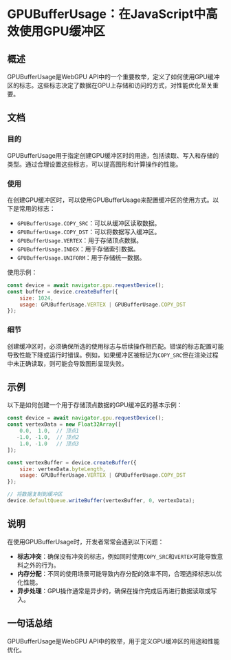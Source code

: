 <!--
Meta Description: # GPUBufferUsage：在JavaScript中高效使用GPU缓冲区 ## 概述 GPUBufferUsage是WebGPU API中的一个重要枚举，定义了如何使用GPU缓冲区的标志。这些标志决定了数据在GPU上存储和访问的方式，对性能优化至关重要。 ## 文档 ### 目的 GPUBuf...
Meta Keywords: gpubufferusage, const, device, vertex, copy_src
-->

# GPUBufferUsage：在JavaScript中高效使用GPU缓冲区

## 概述
GPUBufferUsage是WebGPU API中的一个重要枚举，定义了如何使用GPU缓冲区的标志。这些标志决定了数据在GPU上存储和访问的方式，对性能优化至关重要。

## 文档
### 目的
GPUBufferUsage用于指定创建GPU缓冲区时的用途，包括读取、写入和存储的类型。通过合理设置这些标志，可以提高图形和计算操作的性能。

### 使用
在创建GPU缓冲区时，可以使用GPUBufferUsage来配置缓冲区的使用方式。以下是常用的标志：

- `GPUBufferUsage.COPY_SRC`：可以从缓冲区读取数据。
- `GPUBufferUsage.COPY_DST`：可以将数据写入缓冲区。
- `GPUBufferUsage.VERTEX`：用于存储顶点数据。
- `GPUBufferUsage.INDEX`：用于存储索引数据。
- `GPUBufferUsage.UNIFORM`：用于存储统一数据。

使用示例：
```javascript
const device = await navigator.gpu.requestDevice();
const buffer = device.createBuffer({
    size: 1024,
    usage: GPUBufferUsage.VERTEX | GPUBufferUsage.COPY_DST
});
```

### 细节
创建缓冲区时，必须确保所选的使用标志与后续操作相匹配。错误的标志配置可能导致性能下降或运行时错误。例如，如果缓冲区被标记为`COPY_SRC`但在渲染过程中未正确读取，则可能会导致图形呈现失败。

## 示例
以下是如何创建一个用于存储顶点数据的GPU缓冲区的基本示例：

```javascript
const device = await navigator.gpu.requestDevice();
const vertexData = new Float32Array([
    0.0,  1.0,  // 顶点1
   -1.0, -1.0,  // 顶点2
    1.0, -1.0   // 顶点3
]);

const vertexBuffer = device.createBuffer({
    size: vertexData.byteLength,
    usage: GPUBufferUsage.VERTEX | GPUBufferUsage.COPY_DST
});

// 将数据复制到缓冲区
device.defaultQueue.writeBuffer(vertexBuffer, 0, vertexData);
```

## 说明
在使用GPUBufferUsage时，开发者常常会遇到以下问题：
- **标志冲突**：确保没有冲突的标志，例如同时使用`COPY_SRC`和`VERTEX`可能导致意料之外的行为。
- **内存分配**：不同的使用场景可能导致内存分配的效率不同，合理选择标志以优化性能。
- **异步处理**：GPU操作通常是异步的，确保在操作完成后再进行数据读取或写入。

## 一句话总结
GPUBufferUsage是WebGPU API中的枚举，用于定义GPU缓冲区的用途和性能优化。